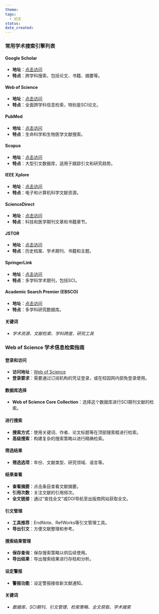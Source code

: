 ```yaml
---
theme: 
tags:
  - 论文
status: 
date_created:
---
```


### 常用学术搜索引擎列表

#### Google Scholar
- **地址**：[点击访问](https://scholar.google.com)
- **特点**：跨学科搜索，包括论文、书籍、摘要等。

#### Web of Science
- **地址**：[点击访问](https://www.webofscience.com)
- **特点**：全面跨学科信息检索，特别是SCI论文。

#### PubMed
- **地址**：[点击访问](https://pubmed.ncbi.nlm.nih.gov)
- **特点**：生命科学和生物医学文献搜索。

#### Scopus
- **地址**：[点击访问](https://www.scopus.com)
- **特点**：大型引文数据库，适用于跟踪引文和研究趋势。

#### IEEE Xplore
- **地址**：[点击访问](https://ieeexplore.ieee.org)
- **特点**：电子和计算机科学文献资源。

#### ScienceDirect
- **地址**：[点击访问](https://www.sciencedirect.com)
- **特点**：科技和医学期刊文章和书籍章节。

#### JSTOR
- **地址**：[点击访问](https://www.jstor.org)
- **特点**：历史档案、学术期刊、书籍和主题。

#### SpringerLink
- **地址**：[点击访问](https://link.springer.com)
- **特点**：多学科学术期刊，包括SCI。

#### Academic Search Premier (EBSCO)
- **地址**：[点击访问](https://www.ebsco.com)
- **特点**：多学科研究数据库。

#### 关键词
- *学术资源、文献检索、学科跨度、研究工具*

### Web of Science 学术信息检索指南

#### 登录和访问
- **访问地址**：[Web of Science](https://www.webofscience.com)
- **登录要求**：需要通过订阅机构的凭证登录，或在校园网内部免登录使用。

#### 数据库选择
- **Web of Science Core Collection**：选择这个数据库进行SCI期刊文献的检索。

#### 进行搜索
- **搜索方式**：使用关键词、作者、论文标题等在顶部搜索框进行检索。
- **高级搜索**：构建复杂的搜索策略以进行精确检索。

#### 筛选结果
- **筛选选项**：年份、文献类型、研究领域、语言等。

#### 结果查看
- **查看摘要**：点击条目查看文献摘要。
- **引用次数**：关注文献的引用频次。
- **全文链接**：通过“查找全文”或DOI导航至出版商网站获取全文。

#### 引文管理
- **工具推荐**：EndNote、RefWorks等引文管理工具。
- **导出引文**：方便文献整理和参考。

#### 搜索结果管理
- **保存查询**：保存搜索策略以供后续使用。
- **导出结果**：导出搜索结果进行存档和分析。

#### 设定警报
- **警报功能**：设定警报接收新文献通知。

#### 关键词
- *数据库、SCI期刊、引文管理、检索策略、全文获取、学术搜索*

